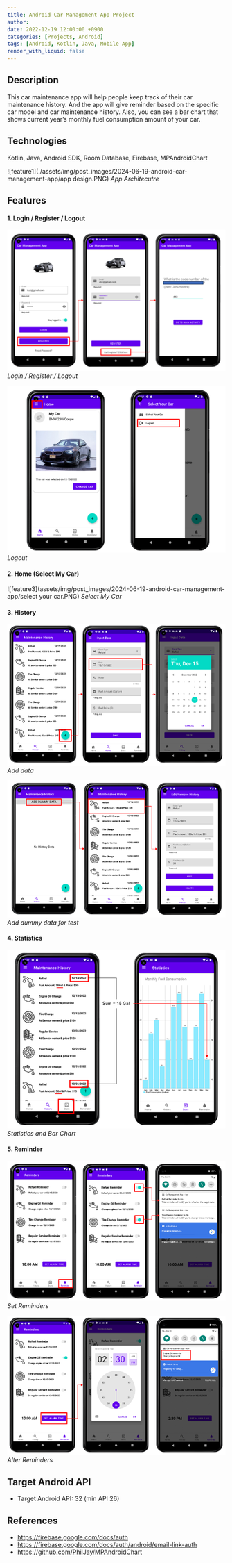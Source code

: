 ```yaml
---
title: Android Car Management App Project
author: 
date: 2022-12-19 12:00:00 +0900
categories: [Projects, Android]
tags: [Android, Kotlin, Java, Mobile App]
render_with_liquid: false
---
```


## Description

This car maintenance app will help people keep track of their car maintenance history. And the app will give reminder based on the specific car model and car maintenance history. Also, you can see a bar chart that shows current year’s monthly fuel consumption amount of your car.

## Technologies
Kotlin, Java, Android SDK, Room Database, Firebase, MPAndroidChart

![feature1](./assets/img/post_images/2024-06-19-android-car-management-app/app design.PNG)
_App Architecutre_

## Features

#### 1. Login / Register / Logout

![feature1](assets/img/post_images/2024-06-19-android-car-management-app/login_register.png)
_Login / Register / Logout_

![feature2](assets/img/post_images/2024-06-19-android-car-management-app/logout.PNG)
_Logout_

#### 2. Home (Select My Car)

![feature3](assets/img/post_images/2024-06-19-android-car-management-app/select your car.PNG)
_Select My Car_

#### 3. History

![feature5](assets/img/post_images/2024-06-19-android-car-management-app/input.PNG)
_Add data_

![feature4](assets/img/post_images/2024-06-19-android-car-management-app/history.PNG)
_Add dummy data for test_


#### 4. Statistics

![feature6](assets/img/post_images/2024-06-19-android-car-management-app/stat.PNG)
_Statistics and Bar Chart_

#### 5. Reminder

![feature7](assets/img/post_images/2024-06-19-android-car-management-app/reminder1.PNG)
_Set Reminders_

![feature8](assets/img/post_images/2024-06-19-android-car-management-app/reminder2.PNG)
_Alter Reminders_

## Target Android API
-	Target Android API: 32 (min API 26)

## References
-	https://firebase.google.com/docs/auth
-	https://firebase.google.com/docs/auth/android/email-link-auth
-	https://github.com/PhilJay/MPAndroidChart